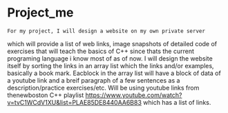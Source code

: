 # Project_me


	For my project, I will design a website on my own private server 
which will provide a list of web links, image snapshots of detailed code of exercises that will teach the basics of C++ since thats the current programing language i know most of as of now. I will design the website itself by sorting the links in an array list which the links and/or examples, basically a book mark. Eacblock in the array list will have a block of data of a youtube link and a breif
paragraph of a few sentences as a description/practice exercises/etc. Will be using youtube links from thenewboston C++ playlist
https://www.youtube.com/watch?v=tvC1WCdV1XU&list=PLAE85DE8440AA6B83  which has a list of links. 
